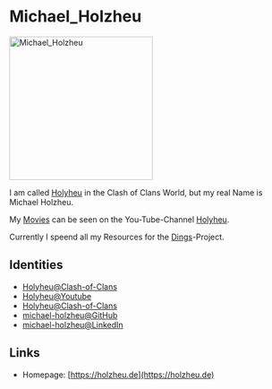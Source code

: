 # Michael_Holzheu

<img src="400000028.jpg" alt="Michael_Holzheu" style="width:256px; height: 256px;"/>

I am called [Holyheu](4.md) in the Clash of Clans World, but my real Name is Michael Holzheu.

My [Movies](700018.md) can be seen on the You-Tube-Channel [Holyheu](190000002.md).

Currently I speend all my Resources for the [Dings](300000006.md)-Project.

## Identities

- [Holyheu@Clash-of-Clans](4.md)
- [Holyheu@Youtube](190000002.md)
- [Holyheu@Clash-of-Clans](4.md)
- [michael-holzheu@GitHub](1971099003.md)
- [michael-holzheu@LinkedIn](1971099002.md)

## Links

- Homepage: [https://holzheu.de](https://holzheu.de)
